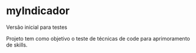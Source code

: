 # myIndicador
Versão inicial para testes

Projeto tem como objetivo o teste de técnicas de code para aprimoramento de skills.
